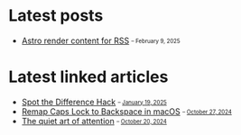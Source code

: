 # Latest posts

- [Astro render content for RSS](https://appjeniksaan.nl/posts/astro-render-content-for-rss/)
  <sub><sup>– February 9, 2025</sup></sub>

# Latest linked articles

- [Spot the Difference Hack](https://danielwirtz.com/blog/spot-the-difference-superpower)
  <sub><sup>–
  [January 19, 2025](https://appjeniksaan.nl/linked/spot-the-difference-hack/)</sup></sub>
- [Remap Caps Lock to Backspace in macOS](http://homeowmorphism.com/2017/05/27/Remap-CapsLock-Backspace-Sierra)
  <sub><sup>–
  [October 27, 2024](https://appjeniksaan.nl/linked/remap-caps-lock-to-backspace-in-mac-os/)</sup></sub>
- [The quiet art of attention](https://billwear.github.io/art-of-attention.html)
  <sub><sup>–
  [October 20, 2024](https://appjeniksaan.nl/linked/the-quiet-art-of-attention/)</sup></sub>
